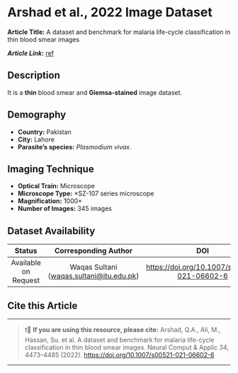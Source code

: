 # **Arshad et al., 2022 Image Dataset**  
**Article Title:** A dataset and benchmark for malaria life-cycle classification in thin blood smear images

**_Article Link_:** [ref](https://link.springer.com/article/10.1007/s00521-021-06602-6)

## **Description**
It is a **thin** blood smear and **Giemsa-stained** image dataset.

## **Demography**
+ **Country:** Pakistan
+ **City:** Lahore
+ **Parasite’s species:** _Plasmodium vivax_. 


## **Imaging Technique**
+ **Optical Train:** Microscope
+ **Microscope Type:** ×SZ-107 series microscope
+ **Magnification:** 1000×
+ **Number of Images:** 345 images
  

## **Dataset Availability**
|**Status**|**Corresponding Author**|**DOI**|
|:---:|:---:|:---:|
|Available on Request| Waqas Sultani (waqas.sultani@itu.edu.pk)| https://doi.org/10.1007/s00521-021-06602-6|

## **Cite this Article**
---
>
> ❗🛑 **If you are using this resource, please cite:** Arshad, Q.A., Ali, M., Hassan, Su. et al. A dataset and benchmark for malaria life-cycle classification in thin blood smear images. Neural Comput & Applic 34, 4473–4485 (2022). https://doi.org/10.1007/s00521-021-06602-6
>
---
